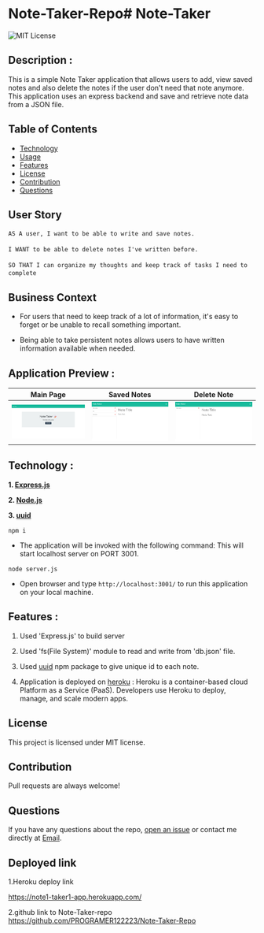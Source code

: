 # Note-Taker-Repo# Note-Taker
![MIT License](https://img.shields.io/badge/license-MIT-green)

## Description :

This is a simple Note Taker application that allows users to add, view saved notes and also delete the notes if the user don't need that note anymore. This application uses an express backend and save and retrieve note data from a JSON file.


## Table of Contents

* [Technology](#technology)
* [Usage](#usage)
* [Features](#features)
* [License](#license)
* [Contribution](#contribution)
* [Questions](#questions)

## User Story

```
AS A user, I want to be able to write and save notes.

I WANT to be able to delete notes I've written before.

SO THAT I can organize my thoughts and keep track of tasks I need to complete
```

## Business Context

* For users that need to keep track of a lot of information, it's easy to forget or be unable to recall something important. 

* Being able to take persistent notes allows users to have written information available when needed.


## Application Preview : 

|Main Page|Saved Notes|Delete Note
|--|--|--
|![Main Page](Assets/screencapture-localhost-3001-2022-03-12-06_50_17.jpg)|![Saved Notes](Assets/screencapture-localhost-3001-notes-2022-03-12-07_04_41.jpg)|![Delete Note](Assets/screencapture-localhost-3001-notes-2022-03-12-08_40_25.jpg)

## Technology :

**1. [Express.js](https://expressjs.com/)**


**2. [Node.js](https://nodejs.org/en/)** 


**3. [uuid](https://www.npmjs.com/package/uuid)**

```
npm i
```

* The application will be invoked with the following command: This will start localhost server on PORT 3001.

```
node server.js
```

* Open browser and type `http://localhost:3001/` to run this application on your local machine.

## Features :

1. Used 'Express.js' to build server

2. Used 'fs(File System)' module to read and write from 'db.json' file.

3. Used [uuid](https://www.npmjs.com/package/uuid) npm package to give unique id to each note.

4. Application is deployed on [heroku](https://www.heroku.com/) : Heroku is a container-based cloud Platform as a Service (PaaS). Developers use Heroku to deploy, manage, and scale modern apps.

## License

This project is licensed under MIT license.

## Contribution

Pull requests are always welcome!

## Questions

If you have any questions about the repo, 
[open an issue](https://github.com/programer122223/) 
or contact me directly at [Email](mailto:pratibha.indel@gmail.com).


## Deployed link
1.Heroku deploy link

https://note1-taker1-app.herokuapp.com/

2.github link to Note-Taker-repo https://github.com/PROGRAMER122223/Note-Taker-Repo